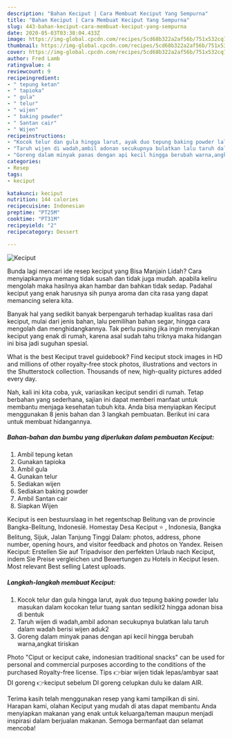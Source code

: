 ```yaml
---
description: "Bahan Keciput | Cara Membuat Keciput Yang Sempurna"
title: "Bahan Keciput | Cara Membuat Keciput Yang Sempurna"
slug: 443-bahan-keciput-cara-membuat-keciput-yang-sempurna
date: 2020-05-03T03:38:04.433Z
image: https://img-global.cpcdn.com/recipes/5cd68b322a2af56b/751x532cq70/keciput-foto-resep-utama.jpg
thumbnail: https://img-global.cpcdn.com/recipes/5cd68b322a2af56b/751x532cq70/keciput-foto-resep-utama.jpg
cover: https://img-global.cpcdn.com/recipes/5cd68b322a2af56b/751x532cq70/keciput-foto-resep-utama.jpg
author: Fred Lamb
ratingvalue: 4
reviewcount: 9
recipeingredient:
- " tepung ketan"
- " tapioka"
- " gula"
- " telur"
- " wijen"
- " baking powder"
- " Santan cair"
- " Wijen"
recipeinstructions:
- "Kocok telur dan gula hingga larut, ayak duo tepung baking powder lalu masukan dalam kocokan telur tuang santan sedikit2 hingga adonan bisa di bentuk"
- "Taruh wijen di wadah,ambil adonan secukupnya bulatkan lalu taruh dalam wadah berisi wijen aduk2"
- "Goreng dalam minyak panas dengan api kecil hingga berubah warna,angkat tiriskan"
categories:
- Resep
tags:
- keciput

katakunci: keciput 
nutrition: 144 calories
recipecuisine: Indonesian
preptime: "PT25M"
cooktime: "PT31M"
recipeyield: "2"
recipecategory: Dessert

---
```



![Keciput](https://img-global.cpcdn.com/recipes/5cd68b322a2af56b/751x532cq70/keciput-foto-resep-utama.jpg)

Bunda lagi mencari ide resep keciput yang Bisa Manjain Lidah? Cara menyiapkannya memang tidak susah dan tidak juga mudah. apabila keliru mengolah maka hasilnya akan hambar dan bahkan tidak sedap. Padahal keciput yang enak harusnya sih punya aroma dan cita rasa yang dapat memancing selera kita.

Banyak hal yang sedikit banyak berpengaruh terhadap kualitas rasa dari keciput, mulai dari jenis bahan, lalu pemilihan bahan segar, hingga cara mengolah dan menghidangkannya. Tak perlu pusing jika ingin menyiapkan keciput yang enak di rumah, karena asal sudah tahu triknya maka hidangan ini bisa jadi suguhan spesial.

What is the best Keciput travel guidebook? Find keciput stock images in HD and millions of other royalty-free stock photos, illustrations and vectors in the Shutterstock collection. Thousands of new, high-quality pictures added every day.


Nah, kali ini kita coba, yuk, variasikan keciput sendiri di rumah. Tetap berbahan yang sederhana, sajian ini dapat memberi manfaat untuk membantu menjaga kesehatan tubuh kita. Anda bisa menyiapkan Keciput menggunakan 8 jenis bahan dan 3 langkah pembuatan. Berikut ini cara untuk membuat hidangannya.

<!--inarticleads1-->

##### Bahan-bahan dan bumbu yang diperlukan dalam pembuatan Keciput:

1. Ambil  tepung ketan
1. Gunakan  tapioka
1. Ambil  gula
1. Gunakan  telur
1. Sediakan  wijen
1. Sediakan  baking powder
1. Ambil  Santan cair
1. Siapkan  Wijen


Keciput is een bestuurslaag in het regentschap Belitung van de provincie Bangka-Belitung, Indonesië. Homestay Desa Keciput ⭐ , Indonesia, Bangka Belitung, Sijuk, Jalan Tanjung Tinggi Dalam: photos, address, phone number, opening hours, and visitor feedback and photos on Yandex. Reisen Keciput: Erstellen Sie auf Tripadvisor den perfekten Urlaub nach Keciput, indem Sie Preise vergleichen und Bewertungen zu Hotels in Keciput lesen. Most relevant Best selling Latest uploads. 

<!--inarticleads2-->

##### Langkah-langkah membuat Keciput:

1. Kocok telur dan gula hingga larut, ayak duo tepung baking powder lalu masukan dalam kocokan telur tuang santan sedikit2 hingga adonan bisa di bentuk
1. Taruh wijen di wadah,ambil adonan secukupnya bulatkan lalu taruh dalam wadah berisi wijen aduk2
1. Goreng dalam minyak panas dengan api kecil hingga berubah warna,angkat tiriskan


Photo &#34;Ciput or keciput cake, indonesian traditional snacks&#34; can be used for personal and commercial purposes according to the conditions of the purchased Royalty-free license. Tips 👉biar wijen tidak lepas/ambyar saat DI goreng 👉keciput sebelum DI goreng celupkan dulu ke dalam AIR. 

Terima kasih telah menggunakan resep yang kami tampilkan di sini. Harapan kami, olahan Keciput yang mudah di atas dapat membantu Anda menyiapkan makanan yang enak untuk keluarga/teman maupun menjadi inspirasi dalam berjualan makanan. Semoga bermanfaat dan selamat mencoba!
